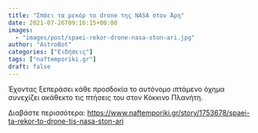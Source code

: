 ```yaml
---
title: "Σπάει τα ρεκόρ το drone της NASA στον Άρη"
date: 2021-07-26T09:16:15+00:00
images:
  - "images/post/spaei-rekor-drone-nasa-ston-ari.jpg"
author: "AstroBot"
categories: ["Ειδήσεις"]
tags: ["naftemporiki.gr"]
draft: false
---
```


Έχοντας ξεπεράσει κάθε προσδοκία το αυτόνομο ιπτάμενο όχημα συνεχίζει ακάθεκτο τις πτήσεις του στον Κόκκινο Πλανήτη.

Διαβάστε περισσότερα: https://www.naftemporiki.gr/story/1753678/spaei-ta-rekor-to-drone-tis-nasa-ston-ari

